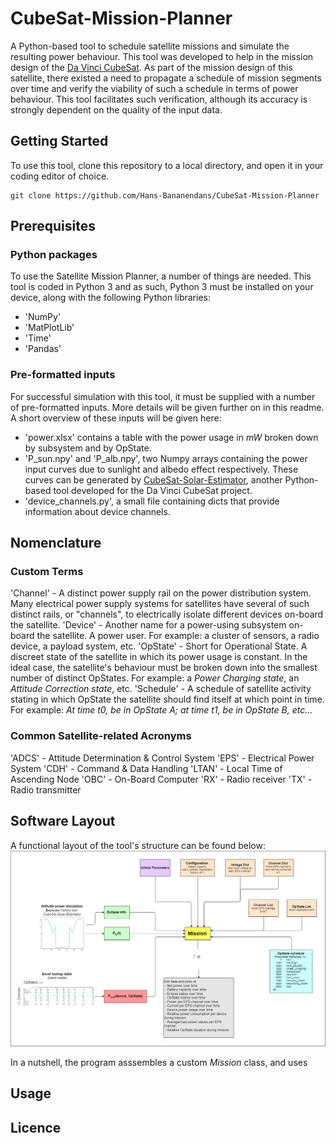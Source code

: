 # CubeSat-Mission-Planner
A Python-based tool to schedule satellite missions and simulate the resulting power behaviour. This tool was developed to help in the mission design of the [Da Vinci CubeSat](https://davincisatellite.nl/). As part of the mission design of this satellite, there existed a need to propagate a schedule of mission segments over time and verify the viability of such a schedule in terms of power behaviour. This tool facilitates such verification, although its accuracy is strongly dependent on the quality of the input data.

## Getting Started
To use this tool, clone this repository to a local directory, and open it in your coding editor of choice.
```
git clone https://github.com/Hans-Bananendans/CubeSat-Mission-Planner
```

## Prerequisites

### Python packages
To use the Satellite Mission Planner, a number of things are needed. This tool is coded in Python 3 and as such, Python 3 must be installed on your device, along with the following Python libraries:
 - 'NumPy'
 - 'MatPlotLib'
 - 'Time'
 - 'Pandas'
 
### Pre-formatted inputs
For successful simulation with this tool, it must be supplied with a number of pre-formatted inputs. More details will be given further on in this readme. A short overview of these inputs will be given here:
 - 'power.xlsx' contains a table with the power usage in *mW* broken down by subsystem and by OpState.
 - 'P_sun.npy' and 'P_alb.npy', two Numpy arrays containing the power input curves due to sunlight and albedo effect respectively. These curves can be generated by [CubeSat-Solar-Estimator](https://github.com/Hans-Bananendans/CubeSat-Solar-Estimator), another Python-based tool developed for the Da Vinci CubeSat project.
 - 'device_channels.py', a small file containing dicts that provide information about device channels.
 

## Nomenclature
### Custom Terms
'Channel'	-	A distinct power supply rail on the power distribution system. Many electrical power supply systems for satellites have several of such distinct rails, or "channels", to electrically isolate different devices on-board the satellite.
'Device'	-	Another name for a power-using subsystem on-board the satellite. A power user. For example: a cluster of sensors, a radio device, a payload system, etc.
'OpState' 	-	Short for Operational State. A discreet state of the satellite in which its power usage is constant. In the ideal case, the satellite's behaviour must be broken down into the smallest number of distinct OpStates. For example: a _Power Charging state_, an _Attitude Correction state_, etc.
'Schedule'	-	A schedule of satellite activity stating in which OpState the satellite should find itself at which point in time. For example: _At time t0, be in OpState A; at time t1, be in OpState B, etc..._

### Common Satellite-related Acronyms
'ADCS'	-	Attitude Determination & Control System
'EPS'	-	Electrical Power System
'CDH'	-	Command & Data Handling
'LTAN'	-	Local Time of Ascending Node
'OBC'	-	On-Board Computer
'RX'	-	Radio receiver
'TX'	-	Radio transmitter


## Software Layout
A functional layout of the tool's structure can be found below:
![alt text](./docs/layout.png?raw=true)

In a nutshell, the program asssembles a custom _Mission_ class, and uses 

## Usage


## Licence